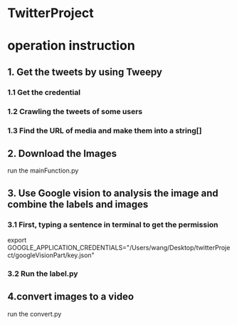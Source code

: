 # TwitterProject
# operation instruction
##  1. Get the tweets by using Tweepy
### 1.1 Get the credential
### 1.2 Crawling the tweets of some users
### 1.3 Find the URL of media and make them into a string[]
## 2. Download the Images
run the mainFunction.py
## 3. Use Google vision to analysis the image and combine the labels and images
### 3.1 First, typing a sentence in terminal to get the permission
export GOOGLE_APPLICATION_CREDENTIALS="/Users/wang/Desktop/twitterProject/googleVisionPart/key.json" 
### 3.2 Run the label.py
## 4.convert images to a video
run the convert.py
